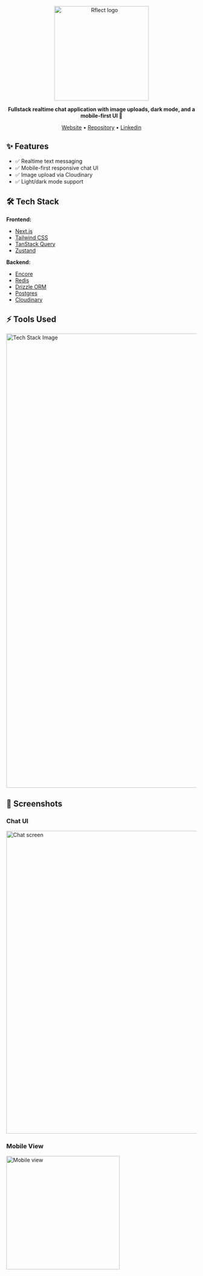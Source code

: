 <p align="center">
  <img src="https://res.cloudinary.com/qntum/image/upload/v1753286792/logo-transparent_pbykdj.png" width="250" alt="Rflect logo">
</p>

<p align="center"><b>Fullstack realtime chat application with image uploads, dark mode, and a mobile-first UI 🚀</b></p>

<p align="center">
  <a href="https://rflect.onrender.com/">Website</a> •
  <a href="https://github.com/qntum-dev/rflect">Repository</a> •
  <a href="https://www.linkedin.com">Linkedin</a>
</p>


## ✨ Features

* ✅ Realtime text messaging
* ✅ Mobile-first responsive chat UI
* ✅ Image upload via Cloudinary
* ✅ Light/dark mode support


## 🛠️ Tech Stack

**Frontend:**

- [Next.js](https://nextjs.org/)
- [Tailwind CSS](https://tailwindcss.com/)
- [TanStack Query](https://tanstack.com/query/latest)
- [Zustand](https://zustand-demo.pmnd.rs/)

**Backend:**

- [Encore](https://encore.dev/)
- [Redis](https://redis.io/)
- [Drizzle ORM](https://orm.drizzle.team/)
- [Postgres](https://www.postgresql.org/)
- [Cloudinary](https://cloudinary.com/)

## ⚡ Tools Used

<img src="https://res.cloudinary.com/qntum/image/upload/v1753381062/Screenshot_2025-07-24_234725_kwmxx9.png" width="1200" alt="Tech Stack Image">

## 📸 Screenshots

### Chat UI

<img src="https://res.cloudinary.com/qntum/image/upload/v1753373774/Screenshot_2025-07-24_214520_ybdh27.png" alt="Chat screen" width="800"/>

### Mobile View

<img src="https://res.cloudinary.com/qntum/image/upload/v1753376789/WhatsApp_Image_2025-07-24_at_10.36.13_PM_d3jlyh.jpg" alt="Mobile view" width="300"/>
